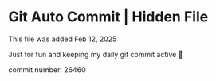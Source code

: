 # Git Auto Commit | Hidden File

This file was added Feb 12, 2025

Just for fun and keeping my daily git commit active 🤪

commit number: 26460
